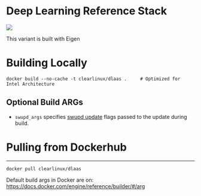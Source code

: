 
# Deep Learning Reference Stack

[![](https://images.microbadger.com/badges/image/clearlinux/dlaas.svg)](http://microbadger.com/images/clearlinux/dlaas "Get your own image badge on microbadger.com")

This variant is built with Eigen

# Building Locally

```
docker build --no-cache -t clearlinux/dlaas .     # Optimized for Intel Architecture
```

## Optional Build ARGs

* `swupd_args` specifies
  [swupd update](https://clearlinux.org/documentation/clear-linux/guides/maintenance/swupd-guide#perform-a-manual-update)
  flags passed to the update during build.

# Pulling from Dockerhub
---------------------------

```
docker pull clearlinux/dlaas
```

Default build args in Docker are on: https://docs.docker.com/engine/reference/builder/#/arg
